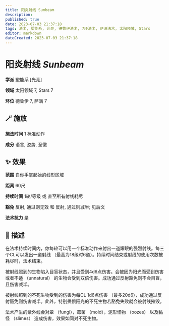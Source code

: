 ```yaml
---
title: 阳炎射线 Sunbeam
description: 
published: true
date: 2023-07-03 21:37:18
tags: 法术, 塑能系, 光亮, 德鲁伊法术, 7环法术, 萨满法术, 太阳领域, Stars
editor: markdown
dateCreated: 2023-07-03 21:37:18
---
```


# **阳炎射线** *Sunbeam*

**学派** 塑能系 \[光亮\] 

**领域** 太阳领域 7, Stars 7

**环位** 德鲁伊 7, 萨满 7

## 🪄 施放

**施法时间** 1 标准动作

**成分** 语言, 姿势, 圣徽

## ✨ 效果  

**范围** 自你手掌起始的线形区域

**距离** 60尺  

**持续时间** 1轮/等级 或 直至所有射线耗尽 

**豁免** 反射, 通过则无效 和 反射, 通过则减半; 见后文

**法术抗力** 是

## 📖 描述

在法术持续时间内，你每轮可以用一个标准动作来射出一道耀眼的强烈射线。每三个CL可以发出一道射线 （最高为18级时6道）。持续时间结束或射线的使用次数被耗尽时，法术结束。

被射线照到的生物陷入目盲状态，并且受到4d6点伤害。会被因为阳光而受到伤害或者不适 （unnatural） 的生物会受到双倍伤害。成功通过反射豁免则不会目盲，且伤害减半。

被射线照到的不死生物受到的伤害为每CL 1d6点伤害 （最多20d6），成功通过反射豁免则伤害减半。此外，特别畏惧阳光的不死生物若豁免失败就会被射线摧毁。

法术产生的紫外线会对覃 （fungi），霉菌 （mold），泥形怪物 （oozes） 以及黏怪 （slimes） 造成伤害，效果如同对不死生物。
    